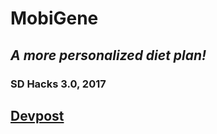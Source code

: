 # MobiGene
## *A more personalized diet plan!*
### SD Hacks 3.0, 2017

## [Devpost](https://devpost.com/software/healthgenics)
